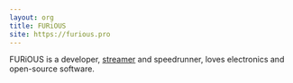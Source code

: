 ```yaml
---
layout: org
title: FURiOUS
site: https://furious.pro
---
```

FURiOUS is a developer, [streamer](https://twitch.tv/furious) and speedrunner, loves electronics and open-source software.